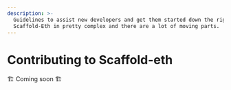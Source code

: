 ```yaml
---
description: >-
  Guidelines to assist new developers and get them started down the right path.
  Scaffold-Eth in pretty complex and there are a lot of moving parts.
---
```


# Contributing to Scaffold-eth

🏗 Coming soon 🏗 

